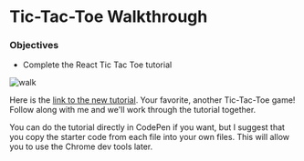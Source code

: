# Tic-Tac-Toe Walkthrough

### Objectives

- Complete the React Tic Tac Toe tutorial

![walk](https://media.giphy.com/media/QxE3vw3DVntMQ/giphy.gif)

Here is the [link to the new tutorial](https://facebook.github.io/react/tutorial/tutorial.html). Your favorite, another Tic-Tac-Toe game! Follow along with me and we'll work through the tutorial together.

You can do the tutorial directly in CodePen if you want, but I suggest that you copy the starter code from each file into your own files. This will allow you to use the Chrome dev tools later.